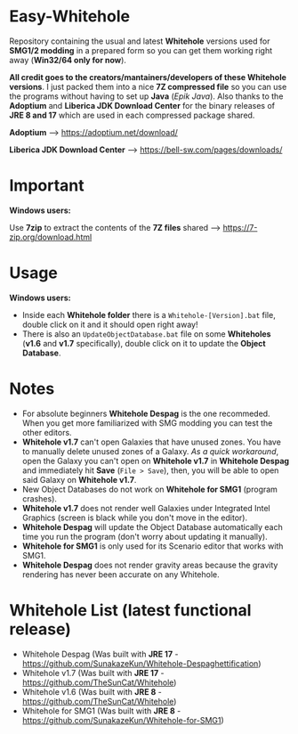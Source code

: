# Easy-Whitehole

Repository containing the usual and latest **Whitehole** versions used for **SMG1/2 modding** in a prepared form so you can get them working right away (**Win32/64 only for now**).

**All credit goes to the creators/mantainers/developers of these Whitehole versions**. I just packed them into a nice **7Z compressed file** so you can use the programs without having to set up **Java** (*Epik Java*). Also thanks to the **Adoptium** and **Liberica JDK Download Center** for the binary releases of **JRE 8 and 17** which are used in each compressed package shared.

**Adoptium** --> https://adoptium.net/download/

**Liberica JDK Download Center** --> https://bell-sw.com/pages/downloads/

# Important

**Windows users:** 

Use **7zip** to extract the contents of the **7Z files** shared --> https://7-zip.org/download.html

# Usage

**Windows users:** 

- Inside each **Whitehole folder** there is a `Whitehole-[Version].bat` file, double click on it and it should open right away!
- There is also an `UpdateObjectDatabase.bat` file on some **Whiteholes** (**v1.6** and **v1.7** specifically), double click on it to update the **Object Database**.

# Notes

- For absolute beginners **Whitehole Despag** is the one recommeded. When you get more familiarized with SMG modding you can test the other editors.
- **Whitehole v1.7** can't open Galaxies that have unused zones. You have to manually delete unused zones of a Galaxy. *As a quick workaround*, open the Galaxy you can't open on **Whitehole v1.7** in **Whitehole Despag** and immediately hit **Save** (`File > Save`), then, you will be able to open said Galaxy on **Whitehole v1.7**.
- New Object Databases do not work on **Whitehole for SMG1** (program crashes).
- **Whitehole v1.7** does not render well Galaxies under Integrated Intel Graphics (screen is black while you don't move in the editor).
- **Whitehole Despag** will update the Object Database automatically each time you run the program (don't worry about updating it manually).
- **Whitehole for SMG1** is only used for its Scenario editor that works with SMG1.
- **Whitehole Despag** does not render gravity areas because the gravity rendering has never been accurate on any Whitehole.


# Whitehole List (latest functional release)

- Whitehole Despag (Was built with **JRE 17** - https://github.com/SunakazeKun/Whitehole-Despaghettification)
- Whitehole v1.7 (Was built with **JRE 17** - https://github.com/TheSunCat/Whitehole)
- Whitehole v1.6 (Was built with **JRE 8** - https://github.com/TheSunCat/Whitehole)
- Whitehole for SMG1 (Was built with **JRE 8** - https://github.com/SunakazeKun/Whitehole-for-SMG1)
